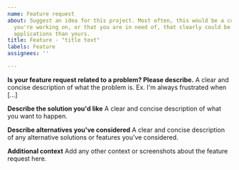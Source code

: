 ```yaml
---
name: Feature request
about: Suggest an idea for this project. Most often, this would be a component that
  you're working on, or that you are in need of, that clearly could be of use by other
  applications than yours.
title: Feature - "title text"
labels: Feature
assignees: ''

---
```


**Is your feature request related to a problem? Please describe.**
A clear and concise description of what the problem is. Ex. I'm always frustrated when [...]

**Describe the solution you'd like**
A clear and concise description of what you want to happen.

**Describe alternatives you've considered**
A clear and concise description of any alternative solutions or features you've considered.

**Additional context**
Add any other context or screenshots about the feature request here.

